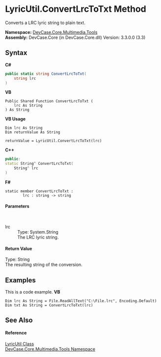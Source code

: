 # LyricUtil.ConvertLrcToTxt Method 
 

Converts a LRC lyric string to plain text.

**Namespace:**&nbsp;<a href="N_DevCase_Core_Multimedia_Tools">DevCase.Core.Multimedia.Tools</a><br />**Assembly:**&nbsp;DevCase.Core (in DevCase.Core.dll) Version: 3.3.0.0 (3.3)

## Syntax

**C#**<br />
``` C#
public static string ConvertLrcToTxt(
	string lrc
)
```

**VB**<br />
``` VB
Public Shared Function ConvertLrcToTxt ( 
	lrc As String
) As String
```

**VB Usage**<br />
``` VB Usage
Dim lrc As String
Dim returnValue As String

returnValue = LyricUtil.ConvertLrcToTxt(lrc)
```

**C++**<br />
``` C++
public:
static String^ ConvertLrcToTxt(
	String^ lrc
)
```

**F#**<br />
``` F#
static member ConvertLrcToTxt : 
        lrc : string -> string 

```


#### Parameters
&nbsp;<dl><dt>lrc</dt><dd>Type: System.String<br />The LRC lyric string.</dd></dl>

#### Return Value
Type: String<br />The resulting string of the conversion.

## Examples
This is a code example. 
**VB**<br />
``` VB
Dim lrc As String = File.ReadAllText("C:\File.lrc", Encoding.Default)
Dim txt As String = ConvertLrcToTxt(lrc)
```


## See Also


#### Reference
<a href="T_DevCase_Core_Multimedia_Tools_LyricUtil">LyricUtil Class</a><br /><a href="N_DevCase_Core_Multimedia_Tools">DevCase.Core.Multimedia.Tools Namespace</a><br />